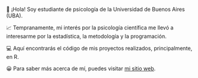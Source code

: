 👋 ¡Hola! Soy estudiante de psicología de la Universidad de Buenos Aires (UBA).

📈 Tempranamente, mi interés por la psicología científica me llevó a interesarme por la estadística, la metodología y la programación. 

💻 Aquí encontrarás el código de mis proyectos realizados, principalmente, en R.  

😀 Para saber más acerca de mí, puedes visitar [mi sitio web](http://francosbenitez.netlify.app).  


